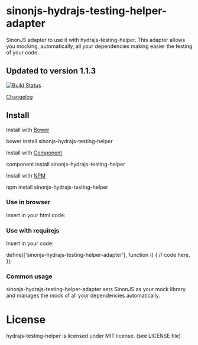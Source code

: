 # sinonjs-hydrajs-testing-helper-adapter

SinonJS adapter to use it with hydrajs-testing-helper.
This adapter allows you mocking, automatically, all your dependencies making easier the testing of your code.

## Updated to version 1.1.3

[![Build Status](https://travis-ci.org/HydraJS/sinonjs-hydrajs-testing-helper-adapter.png)](https://travis-ci.org/HydraJS/sinonjs-hydrajs-testing-helper-adapter)

[Changelog](https://raw.github.com/HydraJS/sinonjs-hydrajs-testing-helper-adapter/master/changelog.txt)

## Install

Install with [Bower](http://bower.io)

bower install sinonjs-hydrajs-testing-helper

Install with [Component](http://component.io)

component install sinonjs-hydrajs-testing-helper

Install with [NPM](http://npmjs.org)

npm install sinonjs-hydrajs-testing-helper

### Use in browser

Insert in your html code:

<script type="text/javascript" src="hydra.js"></script
<script type="text/javascript" src="hydrajs-testing-helper.js"></script>
<script type="text/javascript" src="sinonjs-hydrajs-testing-helper-adapter"></script>

### Use with requirejs

Insert in your code:

define(['sinonjs-hydrajs-testing-helper-adapter'], function () {
// code here.
});

### Common usage

sinonjs-hydrajs-testing-helper-adapter sets SinonJS as your mock library and manages the mock of all your dependencies automatically.

# License
hydrajs-testing-helper is licensed under MIT license. (see LICENSE file)
